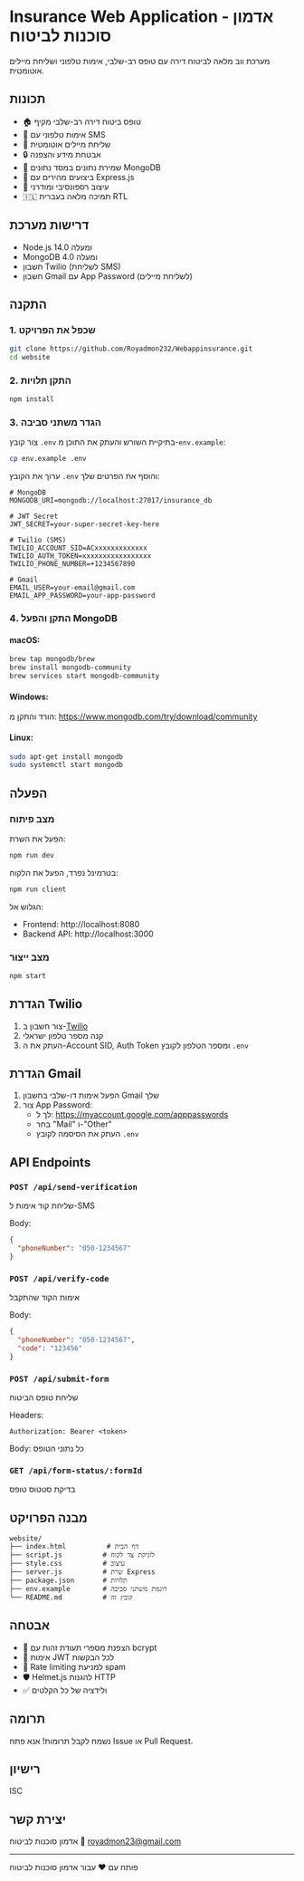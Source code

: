 # Insurance Web Application - אדמון סוכנות לביטוח

מערכת ווב מלאה לביטוח דירה עם טופס רב-שלבי, אימות טלפוני ושליחת מיילים אוטומטית.

## תכונות

- 🏠 טופס ביטוח דירה רב-שלבי מקיף
- 📱 אימות טלפוני עם SMS
- 📧 שליחת מיילים אוטומטית
- 🔒 אבטחת מידע והצפנה
- 💾 שמירת נתונים במסד נתונים MongoDB
- 🚀 ביצועים מהירים עם Express.js
- 🎨 עיצוב רספונסיבי ומודרני
- 🇮🇱 תמיכה מלאה בעברית RTL

## דרישות מערכת

- Node.js 14.0 ומעלה
- MongoDB 4.0 ומעלה
- חשבון Twilio (לשליחת SMS)
- חשבון Gmail עם App Password (לשליחת מיילים)

## התקנה

### 1. שכפל את הפרויקט

```bash
git clone https://github.com/Royadmon232/Webappinsurance.git
cd website
```

### 2. התקן תלויות

```bash
npm install
```

### 3. הגדר משתני סביבה

צור קובץ `.env` בתיקיית השורש והעתק את התוכן מ-`env.example`:

```bash
cp env.example .env
```

ערוך את הקובץ `.env` והוסף את הפרטים שלך:

```env
# MongoDB
MONGODB_URI=mongodb://localhost:27017/insurance_db

# JWT Secret
JWT_SECRET=your-super-secret-key-here

# Twilio (SMS)
TWILIO_ACCOUNT_SID=ACxxxxxxxxxxxxx
TWILIO_AUTH_TOKEN=xxxxxxxxxxxxxxxxx
TWILIO_PHONE_NUMBER=+1234567890

# Gmail
EMAIL_USER=your-email@gmail.com
EMAIL_APP_PASSWORD=your-app-password
```

### 4. התקן והפעל MongoDB

#### macOS:
```bash
brew tap mongodb/brew
brew install mongodb-community
brew services start mongodb-community
```

#### Windows:
הורד והתקן מ: https://www.mongodb.com/try/download/community

#### Linux:
```bash
sudo apt-get install mongodb
sudo systemctl start mongodb
```

## הפעלה

### מצב פיתוח

הפעל את השרת:
```bash
npm run dev
```

בטרמינל נפרד, הפעל את הלקוח:
```bash
npm run client
```

הגלוש אל:
- Frontend: http://localhost:8080
- Backend API: http://localhost:3000

### מצב ייצור

```bash
npm start
```

## הגדרת Twilio

1. צור חשבון ב-[Twilio](https://www.twilio.com)
2. קנה מספר טלפון ישראלי
3. העתק את ה-Account SID, Auth Token ומספר הטלפון לקובץ `.env`

## הגדרת Gmail

1. הפעל אימות דו-שלבי בחשבון Gmail שלך
2. צור App Password:
   - לך ל: https://myaccount.google.com/apppasswords
   - בחר "Mail" ו-"Other"
   - העתק את הסיסמה לקובץ `.env`

## API Endpoints

### `POST /api/send-verification`
שליחת קוד אימות ל-SMS

Body:
```json
{
  "phoneNumber": "050-1234567"
}
```

### `POST /api/verify-code`
אימות הקוד שהתקבל

Body:
```json
{
  "phoneNumber": "050-1234567",
  "code": "123456"
}
```

### `POST /api/submit-form`
שליחת טופס הביטוח

Headers:
```
Authorization: Bearer <token>
```

Body: כל נתוני הטופס

### `GET /api/form-status/:formId`
בדיקת סטטוס טופס

## מבנה הפרויקט

```
website/
├── index.html          # דף הבית
├── script.js          # לוגיקת צד לקוח
├── style.css          # עיצוב
├── server.js          # שרת Express
├── package.json       # תלויות
├── env.example        # דוגמת משתני סביבה
└── README.md          # קובץ זה
```

## אבטחה

- 🔐 הצפנת מספרי תעודת זהות עם bcrypt
- 🔑 אימות JWT לכל הבקשות
- 🚦 Rate limiting למניעת spam
- 🛡️ Helmet.js להגנות HTTP
- ✅ ולידציה של כל הקלטים

## תרומה

נשמח לקבל תרומות! אנא פתח Issue או Pull Request.

## רישיון

ISC

## יצירת קשר

אדמון סוכנות לביטוח
📧 royadmon23@gmail.com

---

פותח עם ❤️ עבור אדמון סוכנות לביטוח 